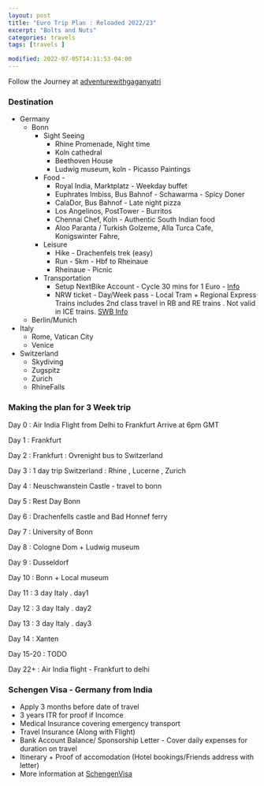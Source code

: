 ```yaml
---
layout: post
title: "Euro Trip Plan : Reloaded 2022/23"
excerpt: "Bolts and Nuts"
categories: travels
tags: [travels ]

modified: 2022-07-05T14:11:53-04:00
---
```


Follow the Journey at [adventurewithgaganyatri](https://instagram.com/adventurewithgaganyatri)

### Destination
* Germany
  * Bonn
    * Sight Seeing
      * Rhine Promenade, Night time
      * Koln cathedral
      * Beethoven House
      * Ludwig museum, koln - Picasso Paintings
    * Food - 
      * Royal India, Marktplatz - Weekday buffet
      * Euphrates Imbiss, Bus Bahnof - Schawarma - Spicy Doner
      * CalaDor, Bus Bahnof - Late night pizza 
      * Los Angelinos, PostTower - Burritos
      * Chennai Chef, Koln - Authentic South Indian food
      * Aloo Paranta / Turkish Golzeme, Alla Turca Cafe, Konigswinter Fahre,
    * Leisure
      * Hike - Drachenfels trek (easy)
      * Run - 5km - Hbf to Rheinaue
      * Rheinaue - Picnic
    * Transportation
      * Setup NextBike Account - Cycle 30 mins for 1 Euro - [Info](https://www.nextbike.de/en/bonn/)
      * NRW ticket - Day/Week pass - Local Tram + Regional Express Trains includes 2nd class travel in  RB and RE trains . Not valid in ICE trains. [SWB Info](https://www.swb-busundbahn.de/en/english/)
  * Berlin/Munich
* Italy
  * Rome, Vatican City
  * Venice
* Switzerland
  * Skydiving
  * Zugspitz
  * Zurich
  * RhineFalls

### Making the plan for 3 Week trip


Day 0 : Air India Flight from Delhi to Frankfurt
        Arrive at 6pm GMT

Day 1 : Frankfurt

Day 2 : Frankfurt : Ovrenight bus to Switzerland

Day 3 : 1 day trip Switzerland : Rhine , Lucerne , Zurich

Day 4 : Neuschwanstein Castle - travel to bonn

Day 5 : Rest Day Bonn

Day 6 : Drachenfells castle and Bad Honnef ferry

Day 7 : University of Bonn

Day 8 : Cologne Dom + Ludwig museum

Day 9 : Dusseldorf

Day 10 : Bonn + Local museum

Day 11 : 3 day Italy . day1

Day 12 : 3 day Italy . day2

Day 13 : 3 day Italy . day3

Day 14 : Xanten

Day 15-20 : TODO

Day 22+ : Air India flight - Frankfurt to delhi


### Schengen Visa - Germany from India
* Apply 3 months before date of travel
* 3 years ITR for proof if Incomce
* Medical Insurance covering emergency transport
* Travel Insurance (Along with Flight)
* Bank Account Balance/ Sponsorship Letter - Cover daily expenses for duration on travel
* Itinerary + Proof of accomodation (Hotel bookings/Friends address with letter)
* More information at [SchengenVisa](https://www.schengenvisainfo.com/germany/visa/)
